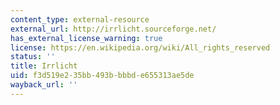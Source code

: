 ```yaml
---
content_type: external-resource
external_url: http://irrlicht.sourceforge.net/
has_external_license_warning: true
license: https://en.wikipedia.org/wiki/All_rights_reserved
status: ''
title: Irrlicht
uid: f3d519e2-35bb-493b-bbbd-e655313ae5de
wayback_url: ''
---
```


